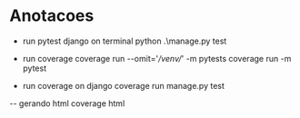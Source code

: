 # Anotacoes

- run pytest django on terminal
 python .\manage.py test  


- run coverage
coverage run --omit='*/venv/*' -m pytests
coverage run  -m pytest

- run coverage on django
coverage run manage.py test


-- gerando html
coverage html
